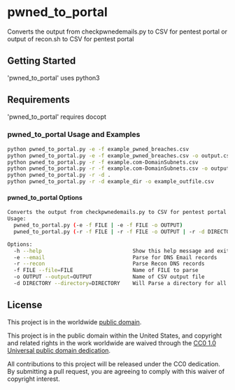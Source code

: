 # pwned_to_portal #

Converts the output from checkpwnedemails.py to CSV for pentest portal or output of recon.sh to CSV for pentest portal

## Getting Started ##

'pwned_to_portal' uses python3

## Requirements ##

'pwned_to_portal' requires docopt

### pwned_to_portal Usage and Examples ###

```bash
python pwned_to_portal.py -e -f example_pwned_breaches.csv
python pwned_to_portal.py -e -f example_pwned_breaches.csv -o output.csv
python pwned_to_portal.py -r -f example.com-DomainSubnets.csv
python pwned_to_portal.py -r -f example.com-DomainSubnets.csv -o output.csv
python pwned_to_portal.py -r -d .
python pwned_to_portal.py -r -d example_dir -o example_outfile.csv
```

#### pwned_to_portal Options ####

```bash
Converts the output from checkpwnedemails.py to CSV for pentest portal or output of recon.sh to CSV for pentest portal
Usage:
  pwned_to_portal.py (-e -f FILE | -e -f FILE -o OUTPUT)
  pwned_to_portal.py (-r -f FILE | -r -f FILE -o OUTPUT | -r -d DIRECTORY | -r -d DIRECTORY -o OUTPUT)

Options:
  -h --help                             Show this help message and exit
  -e --email                            Parse for DNS Email records
  -r --recon                            Parse Recon DNS records
  -f FILE --file=FILE                   Name of FILE to parse
  -o OUTPUT --output=OUTPUT             Name of CSV output file
  -d DIRECTORY --directory=DIRECTORY    Will Parse a directory for all DNS files with -DomainSubnets.csv

```

## License ##

This project is in the worldwide [public domain](LICENSE).

This project is in the public domain within the United States, and
copyright and related rights in the work worldwide are waived through
the [CC0 1.0 Universal public domain
dedication](https://creativecommons.org/publicdomain/zero/1.0/).

All contributions to this project will be released under the CC0
dedication. By submitting a pull request, you are agreeing to comply
with this waiver of copyright interest.
